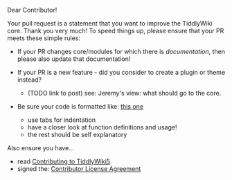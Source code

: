Dear Contributor! 

Your pull request is a statement that you want to improve the TiddlyWiki core. Thank you very much! To speed things up, please ensure that your PR meets these simple rules:

 - If your PR changes core/modules for which there is *documentation*, then please also update that documentation!

 - If your PR is a new feature - did you consider to create a plugin or theme instead?
   - (TODO link to post) see: Jeremy's view: what should go to the core.
 
 - Be sure your code is formatted like: [this one](https://github.com/Jermolene/TiddlyWiki5/blob/master/boot/boot.js)
   - use tabs for indentation
   - have a closer look at function definitions and usage!
   - the rest should be self explanatory

Also ensure you have...

 - read [Contributing to TiddlyWiki5](https://github.com/Jermolene/TiddlyWiki5/blob/master/contributing.md)
 - signed the: [Contributor License Agreement](https://github.com/Jermolene/TiddlyWiki5/blob/master/contributing.md#contributor-license-agreement)
